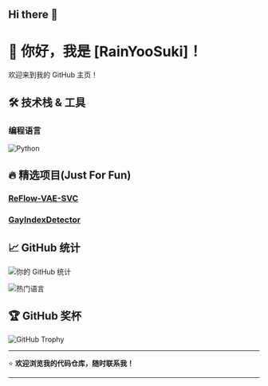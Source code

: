 ## Hi there 👋

# 👋 你好，我是 [RainYooSuki]！

欢迎来到我的 GitHub 主页！

## 🛠️ 技术栈 & 工具

### 编程语言
![Python](https://img.shields.io/badge/-Python-3776AB?style=flat-square&logo=python&logoColor=white)

## 🔥 精选项目(Just For Fun)

### [ReFlow-VAE-SVC](https://github.com/RainYooSuki/ReFlow-VAE-SVC)

### [GayIndexDetector](https://github.com/RainYooSuki/GayIndexDetector)


## 📈 GitHub 统计

![你的 GitHub 统计](https://github-readme-stats.vercel.app/api?username=RainYooSuki&show_icons=true&theme=radical)

![热门语言](https://github-readme-stats.vercel.app/api/top-langs/?username=RainYooSuki&layout=compact&theme=radical)

## 🏆 GitHub 奖杯

![GitHub Trophy](https://github-profile-trophy.vercel.app/?username=RainYooSuki&theme=radical)



---

⭐ **欢迎浏览我的代码仓库，随时联系我！**

---
